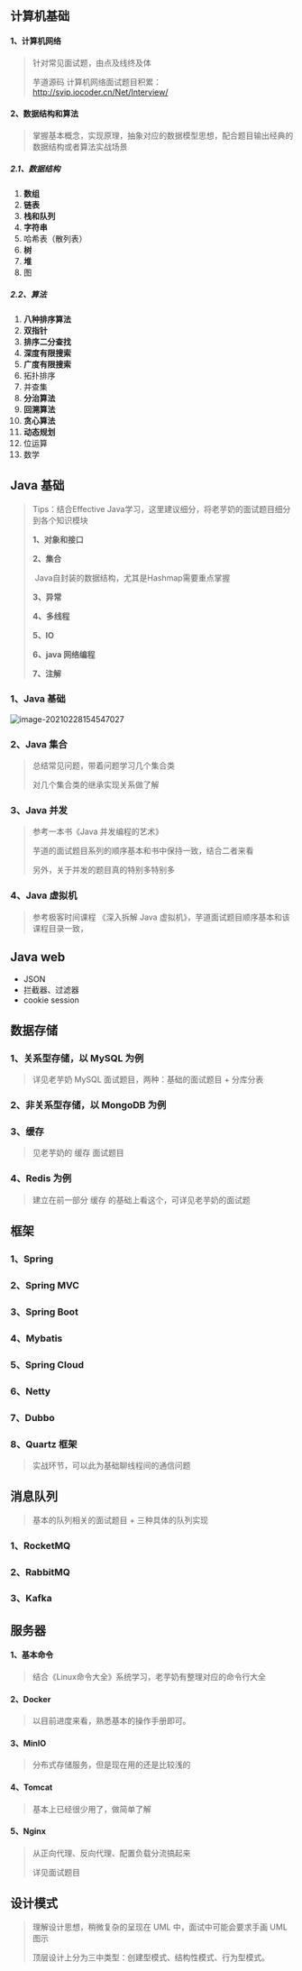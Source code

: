 ## 计算机基础

####  1、计算机网络

> 针对常见面试题，由点及线终及体
>
> 芋道源码 计算机网络面试题目积累：http://svip.iocoder.cn/Net/Interview/

####  2、数据结构和算法

> 掌握基本概念，实现原理，抽象对应的数据模型思想，配合题目输出经典的数据结构或者算法实战场景

##### 2.1、数据结构

1. **数组**
2. **链表**
3. **栈和队列**
4. **字符串**
5. 哈希表（散列表）
6. **树**
7. **堆**
8. 图

##### 2.2、算法

1. **八种排序算法**
2. **双指针**
3. **排序二分查找**
4. **深度有限搜索**
5. **广度有限搜索**
6. 拓扑排序
7. 并查集
8. **分治算法**
9. **回溯算法**
10. **贪心算法**
11. **动态规划**
12. 位运算
13. 数学

## Java 基础

> Tips：结合Effective Java学习，这里建议细分，将老芋奶的面试题目细分到各个知识模块
>
> **1、对象和接口**
>
> **2、集合**
>
> ​	Java自封装的数据结构，尤其是Hashmap需要重点掌握
>
> **3、异常**
>
> **4、多线程**
>
> **5、IO** 
>
> **6、java 网络编程**
>
> **7、注解**

### 1、Java 基础

![image-20210228154547027](static/image-20210228154547027.png)

### 2、Java 集合

> 总结常见问题，带着问题学习几个集合类
>
> 对几个集合类的继承实现关系做了解

### 3、Java 并发

> 参考一本书《Java 并发编程的艺术》
>
> 芋道的面试题目系列的顺序基本和书中保持一致，结合二者来看
>
> 另外，关于并发的题目真的特别多特别多

### 4、Java 虚拟机

> 参考极客时间课程 《深入拆解 Java 虚拟机》，芋道面试题目顺序基本和该课程目录一致，



## Java web

- JSON
- 拦截器、过滤器
- cookie session

## 数据存储

### 1、关系型存储，以 MySQL 为例

> 详见老芋奶 MySQL 面试题目，两种：基础的面试题目 + 分库分表

### 2、非关系型存储，以 MongoDB 为例

### 3、缓存

> 见老芋奶的 缓存 面试题目

### 4、Redis 为例

> 建立在前一部分 缓存 的基础上看这个，可详见老芋奶的面试题



## 框架

### 1、Spring

### 2、Spring MVC

### 3、Spring Boot

### 4、Mybatis

### 5、Spring Cloud

### 6、Netty

### 7、Dubbo

### 8、Quartz 框架

> 实战环节，可以此为基础聊线程间的通信问题



## 消息队列

> 基本的队列相关的面试题目 + 三种具体的队列实现

### 1、RocketMQ

### 2、RabbitMQ

### 3、Kafka



## 服务器

#### 1、基本命令

> 结合《Linux命令大全》系统学习，老芋奶有整理对应的命令行大全

#### 2、Docker

> 以目前进度来看，熟悉基本的操作手册即可。

#### 3、MinIO

> 分布式存储服务，但是现在用的还是比较浅的

#### 4、Tomcat

> 基本上已经很少用了，做简单了解

#### 5、Nginx

> 从正向代理、反向代理、配置负载分流搞起来
>
> 详见面试题目



## 设计模式

> 理解设计思想，稍微复杂的呈现在 UML 中，面试中可能会要求手画 UML 图示 
>
> 顶层设计上分为三中类型：创建型模式、结构性模式、行为型模式。